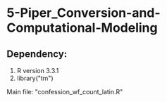 # 5-Piper_Conversion-and-Computational-Modeling

## Dependency:

1.  R version 3.3.1
2.  library("tm")

Main file: "confession_wf_count_latin.R"
